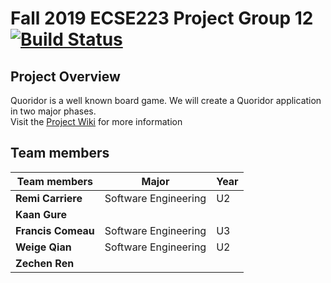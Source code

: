 # Fall 2019 ECSE223 Project Group 12 [![Build Status](https://travis-ci.com/McGill-ECSE223-Fall2019/ecse223-project--group-12.svg?token=KAZKVRpC6RVs5t8AvzT6&branch=master)](https://travis-ci.com/McGill-ECSE223-Fall2019/ecse223-project--group-12)

## Project Overview

Quoridor is a well known board game. We will create a Quoridor application in two major phases.
<br>Visit the [Project Wiki](https://github.com/McGill-ECSE223-Fall2019/ecse223-project--group-12/wiki) for more information

## Team members

|     Team members      |        Major        | Year |
|-----------------------|---------------------|------|   
|**Remi Carriere**      | Software Engineering|  U2  |
|**Kaan Gure**          | 		      |      |
|**Francis Comeau**     | Software Engineering|  U3  |
|**Weige Qian**         | Software Engineering|  U2  |
|**Zechen Ren**         | 		      |      |
